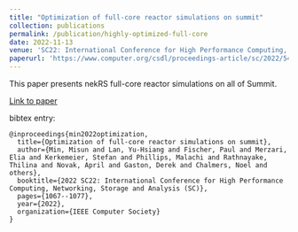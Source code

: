 ```yaml
---
title: "Optimization of full-core reactor simulations on summit"
collection: publications
permalink: /publication/highly-optimized-full-core
date: 2022-11-13
venue: 'SC22: International Conference for High Performance Computing, Networking, Storage and Analysis (SC)'
paperurl: 'https://www.computer.org/csdl/proceedings-article/sc/2022/544400b067/1I0bTb79CdW'
---
```


This paper presents nekRS full-core reactor simulations on all of Summit.

[Link to paper](https://www.computer.org/csdl/proceedings-article/sc/2022/544400b067/1I0bTb79CdW)

bibtex entry:
```
@inproceedings{min2022optimization,
  title={Optimization of full-core reactor simulations on summit},
  author={Min, Misun and Lan, Yu-Hsiang and Fischer, Paul and Merzari, Elia and Kerkemeier, Stefan and Phillips, Malachi and Rathnayake, Thilina and Novak, April and Gaston, Derek and Chalmers, Noel and others},
  booktitle={2022 SC22: International Conference for High Performance Computing, Networking, Storage and Analysis (SC)},
  pages={1067--1077},
  year={2022},
  organization={IEEE Computer Society}
}
```